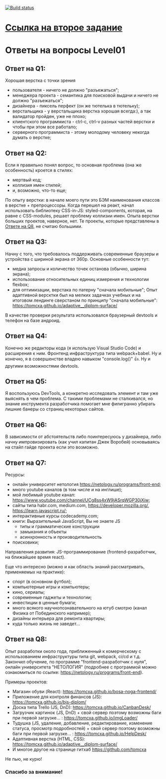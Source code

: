 [![Build status](https://ci.appveyor.com/api/projects/status/mu3f96194ih5j747?svg=true)](https://ci.appveyor.com/project/tomcxa/funbox)
# [Ссылка на второе задание](https://tomcxa.github.io/funbox)  

# Ответы на вопросы Level01

## Ответ на Q1:
Хорошая верстка с точки зрения
* пользователя - ничего не должно "разъежаться";
* менеджера проекта - семантика для поисковой выдачи и ничего не должно "разъежаться";
* дизайнера - пиксель перфект (он же тютелька в тютельку);
* верстальщика - у верстальщика верстка хорошая всегда:), а так валидатор пройден, уже не плохо;
* клиентского программиста - ctrl-c, ctrl-v разных частей верстки и чтобы при этом все работало;
* серверного программиста - этому молодому человеку некогда думать о верстке;

## Ответ на Q2:
Если я правильно понял вопрос, то основная проблема (она же особенность) кроется в стилях:
* мертвый код;
* коллизия имен стилей;
* и, возможно, что-то еще;

По опыту верстки: в начале моего пути это БЭМ наименования классов в верстке + препроцессоры.
Когда перешел на реакт, начал использовать библиотеку CSS-in-JS: styled-components, которая,
на равне с CSS-modules, решает проблему коллизии имен.
Опыта верстки больших проектов, наверное, нет.
Те проекты, которые представлены в [Ответе на Q8](#q8), не считаю большими.

## Ответ на Q3:
Начну с того, что требовалось поддерживать современные браузеры и устройства с шириной экрана от 360р.
Основные особенности тут:
* медиа запросы и количество точек останова (обычно, ширина экрана);
* использование относительных единиц измерения и технологии flexbox;
* для оптимизации, верстака по патерну "сначала мобильные";
Опыт адаптивной версктки был на мелких задачках учебных и на итоговом лендинге сверстаном по
принципу "сначала мобильные": https://tomcxa.github.io/adaptive__diplom-surface/

В качестве проверки результата использовался браузерный devtools и телефон на базе андроид.

## Ответ на Q4:
Конечно же редакторы кода (я использую Visual Studio Code) и расширения к ним. Фронтенд инфраструктура
типа webpack+babel. Ну и конечно, я в совершенстве владею навыком "console.log()" 👍.
Ну и другими возможностями devtools.

## Ответ на Q5:
Я воспользуюсь DevTools, а конкретно исследовать элемент и там уже выяснять в чем проблема.
С такими проблемами не сталкивался, но знание инструмента разработчика
помогает мне филигранно убирать лишние банеры со страниц некоторых сайтов.

## Ответ на Q6:
В зависимости от абстоятельств либо поинтересуюсь у дизайнера, либо начну импровизировать
(как учил капитан Джек Воробей) основываясь на стайл гайде проекта если это возможно.

## Ответ на Q7:
Ресурсы:
* онлайн университет нетология https://netology.ru/programs/front-end;
* много youtube каналов (в том числе и на инглише);
* мой любимый youtube канал: https://www.youtube.com/channel/UCg8ss4xW9jASrqWGP30jXiw;
* сайты типа habr.com, medium.com, https://developer.mozilla.org/,
  https://learn.javascript.ru/;
* интерактивные курсы codecademy.com;
* книги: Выразительный JavaScript, Вы не знаете JS
  * типы и грамматические конструкции
  * замыкания и объекты
  * асинхронность и производительность
* поисковики;

Направления развития: JS-программирование (frontend-разработчик, на ближайшее время react).

Еще что интересно (можно и как область знаний рассматривать, применяемых на практике):
* спорт (в основном футбол);
* компьютерные игры и компьютеры;
* кино, сериалы;
* современные гаджеты и технологии;
* инвестиции в ценные бумаги;
* много всякого научнопознавательного на ютуб смотрю (канал Физика от Побединского например);
* дизайны интерьера для ремонта квартиры;
* куда только жизнь не заведет...

## Ответ на Q8: <a name="q8"></a>
Опыт разработки около года, приближенный к комерческому с использованием инфраструктуры типа git, webpack, ci/cd и т.д. Закончил обучение, по программе "frontend-разработчик с нуля", онлайн университета "НЕТОЛОГИЯ" (подробнее с программой можно ознакомиться по ссылке: https://netology.ru/programs/front-end).

Примеры проектов:
- Магазин обуви (React): https://tomcxa.github.io/bosa-noga-frontend/
- Приложение для контроля финансов (JS): https://tomcxa.github.io/bjs-diplom/
- Доска типа Trello (JS, DnD): https://tomcxa.github.io/CanbanDesk/
- Загрузчик картинок (JS, DnD) + свой сервер поэтому возможны баги при первой загрузке... : https://tomcxa.github.io/imgLoader/
- Тудушка (JS, удаление, добавление, редактирование, изменение статуса, просмотр подробностей) + свой сервер поэтому возможны баги при первой загрузке... : https://tomcxa.github.io/HelpDesk/
- Адаптивная верстка (HTML, CSS): https://tomcxa.github.io/adaptive__diplom-surface/
- И многое другое на странице гитхаб https://github.com/tomcxa

Не пью, не курю!


### Спасибо за внимание!
